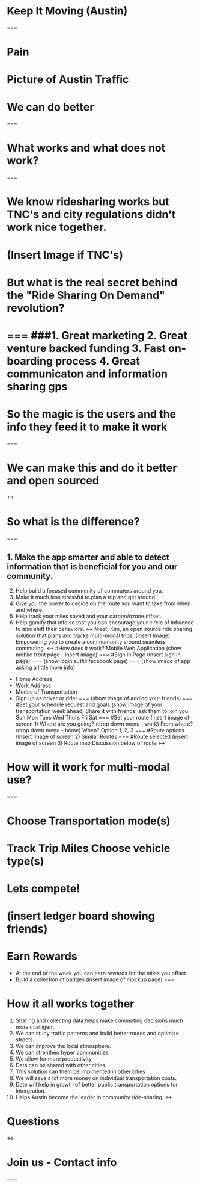# Keep It Moving (Austin)

===
# Pain
Picture of Austin Traffic
===
# We can do better
===
# What works and what does not work?
===
# We know ridesharing works but TNC's and city regulations didn't work nice together.
(Insert Image if TNC's)
===
# But what is the real secret behind the "Ride Sharing On Demand" revolution?
===
###1. Great marketing
2. Great venture backed funding
3. Fast on-boarding process
4. Great communicaton and information sharing gps
===
# So the magic is the users and the info they feed it to make it work
===
# We can make this and do it better and open sourced
<->
# So what is the difference?
===
## 1. Make the app smarter and able to detect information that is beneficial for you and our community.
2. Help build a focused community of commuters around you.
3. Make it much less stressful to plan a trip and get around.
4. Give you the power to decide on the route you want to take from when and where.
5. Help track your miles saved and your carbon/ozone offset.
6. Help gamify that info so that you can encourage your circle of influence to also shift their behaviors.
<->
Meet, Kim, an open source ride sharing solution that plans and tracks multi-modal trips.
(Insert Image)
Empowering you to create a commumunity around seamless commuting.
<->
#How does it work?
Mobile Web Application
(show mobile front page - insert image)
===
#Sign In Page
(Insert sign in page)
===
(show login autfill facebook page)
===
(show image of app asking a little more info)
- Home Address
- Work Address
- Modes of Transportation
- Sign up as driver or rider
===
(show image of adding your friends)
===
#Set your schedule request and goals
(show image of your transportation week ahead)
Share it with friends, ask them to join you. 
Sun
Mon
Tues
Wed
Thurs
Fri
Sat
===
#Set your route
(insert image of screen 1)
Where are you going?
(drop down menu - work)
From where?
(drop down menu - home)
When?
Option 1, 2, 3
===
#Route options
(Insert Image of screen 2)
Similar Routes
===
#Route selected
(insert image of screen 3)
Route map
Discussion below of route
<->
# How will it work for multi-modal use?
===
# Choose Transportation mode(s)
Track Trip Miles
Choose vehicle type(s)
===
# Lets compete!
(insert ledger board showing friends)
===
# Earn Rewards
- At the end of the week you can earn rewards for the miles you offset
- Build a collection of badges
(insert image of mockup page)
===
# How it all works together
1. Sharing and collecting data helps make commuting decisions much more intelligent.
2. We can study traffic patterns and build better routes and optimize streets.
3. We can improve the local atmosphere.
4. We can strenthen hyper communities.
5. We allow for more productivity
6. Data can be shared with other cities
7. This solution can them be implmented in other cities
8. We will save a lot more money on individual transportation costs.
9. Date will help in growth of better public transportation options for intergration.
10. Helps Austin become the leader in community ride-sharing.
<-> 
# Questions
<-> 
# Join us - Contact info
===

